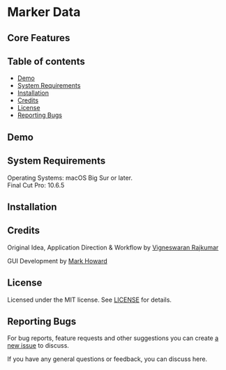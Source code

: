 # Marker Data

## Core Features

## Table of contents
- [Demo](#demo)
- [System Requirements](#system-requirements)
- [Installation](#installation)
- [Credits](#Credits)
- [License](#License)
- [Reporting Bugs](#reporting-bugs)

## Demo

## System Requirements

Operating Systems: macOS Big Sur or later. <br> Final Cut Pro: 10.6.5

## Installation

## Credits

Original Idea, Application Direction & Workflow by [Vigneswaran Rajkumar](https://vigneswaranrajkumar.com/)

GUI Development by [Mark Howard](https://github.com/markydoodled)

## License

Licensed under the MIT license. See [LICENSE](https://github.com/TheAcharya/MarkerData/blob/main/LICENSE) for details.

## Reporting Bugs

For bug reports, feature requests and other suggestions you can create [a new issue](https://github.com/TheAcharya/MarkerData/issues) to discuss.

If you have any general questions or feedback, you can discuss here.
